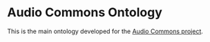 # Audio Commons Ontology 
This is the main ontology developed for the [Audio Commons project](http://www.audiocommons.org/).
